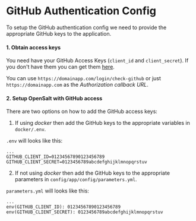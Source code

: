 # GitHub Authentication Config

To setup the GitHub authentication config we need to provide the
appropriate GitHub keys to the application.


#### 1. Obtain access keys

You need have your GitHub Access Keys (`client_id` and `client_secret`).
If you don't have them you can get them [here](https://github.com/settings/applications/new).

You can use `https://domainapp.com/login/check-github`
or just `https://domainapp.com` as the *Authorization callback URL*.


#### 2. Setup OpenSalt with GitHub access

There are two options on how to add the GitHub access keys:

  1. If using _docker_ then add the GitHub keys to the appropriate
     variables in `docker/.env`.

  `.env` will looks like this:

  ```
  ...
  GITHUB_CLIENT_ID=01234567890123456789
  GITHUB_CLIENT_SECRET=0123456789abcdefghijklmnopqrstuv
  ```

  2. If not using _docker_ then add the GitHub keys to the
     appropriate parameters in `config/app/config/parameters.yml`.

  `parameters.yml` will looks like this:

  ```
  ...
  env(GITHUB_CLIENT_ID): 01234567890123456789
  env(GITHUB_CLIENT_SECRET): 0123456789abcdefghijklmnopqrstuv
  ```
